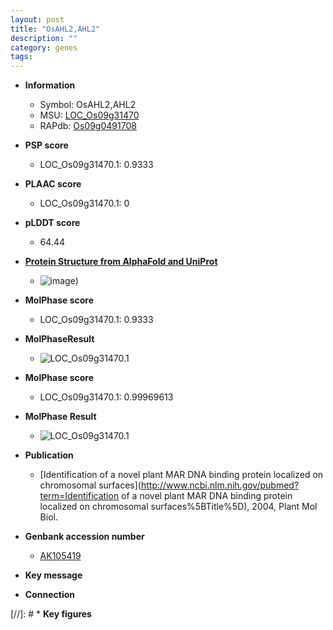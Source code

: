 ```yaml
---
layout: post
title: "OsAHL2,AHL2"
description: ""
category: genes
tags: 
---
```


* **Information**  
    + Symbol: OsAHL2,AHL2  
    + MSU: [LOC_Os09g31470](http://rice.plantbiology.msu.edu/cgi-bin/ORF_infopage.cgi?orf=LOC_Os09g31470)  
    + RAPdb: [Os09g0491708](http://rapdb.dna.affrc.go.jp/viewer/gbrowse_details/irgsp1?name=Os09g0491708)  

* **PSP score**  
    + LOC_Os09g31470.1: 0.9333 

* **PLAAC score**  
    + LOC_Os09g31470.1: 0 

* **pLDDT score**
    + 64.44

* **[Protein Structure from AlphaFold and UniProt](https://www.uniprot.org/uniprotkb/A1A6F0/entry#structure)**
    + ![image](https://ricepsp.github.io/images/A/AF-A1A6F0-F1.png))

* **MolPhase score**
    + LOC_Os09g31470.1: 0.9333

* **MolPhaseResult**
    + ![LOC_Os09g31470.1](https://ricepsp.github.io/pictures/LOC_Os09g/LOC_Os09g31470.1.png)

* **MolPhase score**
    + LOC_Os09g31470.1: 0.99969613

* **MolPhase Result**
    + ![LOC_Os09g31470.1](https://304243504.github.io/Pictures/LOC_Os09g/LOC_Os09g31470.1.png)

* **Publication**  
    + [Identification of a novel plant MAR DNA binding protein localized on chromosomal surfaces](http://www.ncbi.nlm.nih.gov/pubmed?term=Identification of a novel plant MAR DNA binding protein localized on chromosomal surfaces%5BTitle%5D), 2004, Plant Mol Biol.

* **Genbank accession number**  
    + [AK105419](http://www.ncbi.nlm.nih.gov/nuccore/AK105419)

* **Key message**  

* **Connection**  

[//]: # * **Key figures**  


